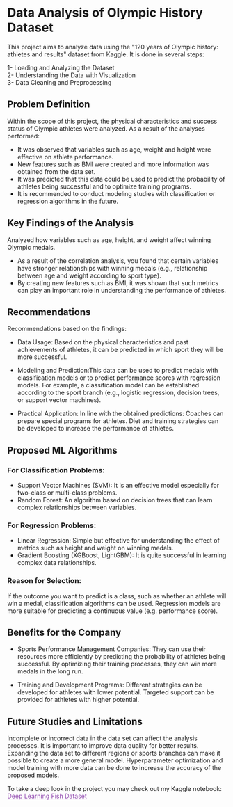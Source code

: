 # Data Analysis of Olympic History Dataset
This project aims to analyze data using the "120 years of Olympic history: athletes and results" dataset from Kaggle. It is done in several steps:
<br>

1- Loading and Analyzing the Dataset <br>
2- Understanding the Data with Visualization <br>
3- Data Cleaning and Preprocessing <br>

## Problem Definition
Within the scope of this project, the physical characteristics and success status of Olympic athletes were analyzed. As a result of the analyses performed:

- It was observed that variables such as age, weight and height were effective on athlete performance.
- New features such as BMI were created and more information was obtained from the data set.
- It was predicted that this data could be used to predict the probability of athletes being successful and to optimize training programs.
- It is recommended to conduct modeling studies with classification or regression algorithms in the future.

## Key Findings of the Analysis
Analyzed how variables such as age, height, and weight affect winning Olympic medals.

- As a result of the correlation analysis, you found that certain variables have stronger relationships with winning medals (e.g., relationship between age and weight according to sport type).
- By creating new features such as BMI, it was shown that such metrics can play an important role in understanding the performance of athletes.

## Recommendations
Recommendations based on the findings:

- Data Usage: Based on the physical characteristics and past achievements of athletes, it can be predicted in which sport they will be more successful.

- Modeling and Prediction:This data can be used to predict medals with classification models or to predict performance scores with regression models. For example, a classification model can be established according to the sport branch (e.g., logistic regression, decision trees, or support vector machines).

- Practical Application: In line with the obtained predictions:
Coaches can prepare special programs for athletes.
Diet and training strategies can be developed to increase the performance of athletes.

## Proposed ML Algorithms

### For Classification Problems:
- Support Vector Machines (SVM): It is an effective model especially for two-class or multi-class problems.
- Random Forest: An algorithm based on decision trees that can learn complex relationships between variables.
### For Regression Problems:
- Linear Regression: Simple but effective for understanding the effect of metrics such as height and weight on winning medals.
- Gradient Boosting (XGBoost, LightGBM): It is quite successful in learning complex data relationships.
### Reason for Selection:
If the outcome you want to predict is a class, such as whether an athlete will win a medal, classification algorithms can be used.
Regression models are more suitable for predicting a continuous value (e.g. performance score).

## Benefits for the Company
- Sports Performance Management Companies:
They can use their resources more efficiently by predicting the probability of athletes being successful. By optimizing their training processes, they can win more medals in the long run.

- Training and Development Programs:
Different strategies can be developed for athletes with lower potential. Targeted support can be provided for athletes with higher potential.

## Future Studies and Limitations
Incomplete or incorrect data in the data set can affect the analysis processes. It is important to improve data quality for better results.
Expanding the data set to different regions or sports branches can make it possible to create a more general model.
Hyperparameter optimization and model training with more data can be done to increase the accuracy of the proposed models.

To take a deep look in the project you may check out my Kaggle notebook: <a href="https://www.kaggle.com/code/belizyazici/deeplearning-fishdataset/notebook" target="_blank" rel="noreferrer" style="color: #8e44ad;"> Deep Learning Fish Dataset </a>
